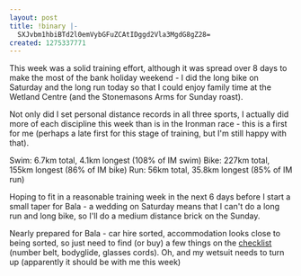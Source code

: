 ```yaml
---
layout: post
title: !binary |-
  SXJvbm1hbiBTd2l0emVybGFuZCAtIDggd2Vla3MgdG8gZ28=
created: 1275337771
---
```

This week was a solid training effort, although it was spread over 8 days to make the most of the bank holiday weekend - I did the long bike on Saturday and the long run today so that I could enjoy family time at the Wetland Centre (and the Stonemasons Arms for Sunday roast). 

Not only did I set personal distance records in all three sports, I actually did more of each discipline this week than is in the Ironman race - this is a first for me (perhaps a late first for this stage of training, but I'm still happy with that). 

Swim: 6.7km total, 4.1km longest (108% of IM swim)
Bike: 227km total, 155km longest (86% of IM bike)
Run: 56km total, 35.8km longest (85% of IM run)

Hoping to fit in a reasonable training week in the next 6 days before I start a small taper for Bala - a wedding on Saturday means that I can't do a long run and long bike, so I'll do a medium distance brick on the Sunday. 

Nearly prepared for Bala - car hire sorted, accommodation looks close to being sorted, so just need to find (or buy) a few things on the <a href="/checklist/triathlon">checklist</a> (number belt, bodyglide, glasses cords). Oh, and my wetsuit needs to turn up (apparently it should be with me this week)
